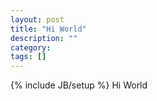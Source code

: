 ```yaml
---
layout: post
title: "Hi World"
description: ""
category: 
tags: []
---
```

{% include JB/setup %}
Hi World
